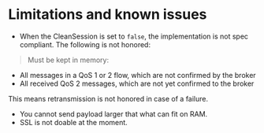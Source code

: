 # Limitations and known issues

* When the CleanSession is set to `false`, the implementation is not spec compliant. The following is not honored:

> Must be kept in memory:
* All messages in a QoS 1 or 2 flow, which are not confirmed by the broker
* All received QoS 2 messages, which are not yet confirmed to the broker

This means retransmission is not honored in case of a failure.

* You cannot send payload larger that what can fit on RAM.
* SSL is not doable at the moment.

